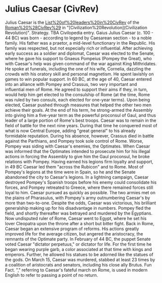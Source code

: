 # Julius Caesar (CivRev)

Julius Caesar is the [List%20of%20leaders%20in%20CivRev](leader) of the [Roman%20%28CivRev%29](Romans) in "[Civilization%20Revolution](Civilization Revolution)".
Strategy.
TBA
Civilopedia entry.
Gaius Julius Caesar (c. 100 - 44 BC) was born - according to legend by Caesarean section - to a noble family. His father was a praetor, a mid-level functionary in the Republic. His family was respected, but not especially rich or influential.
After achieving early success as a soldier and diplomat, Caesar was elected to the Senate, where he gave his support to Gnaeus Pompeius (Pompey the Great), who with Caesar's help was given command of the war against King Mithridates. He spoke at funerals, including the one of his wife, Cornelia, dazzling the crowds with his oratory skill and personal magnetism. He spent lavishly on games to win popular support.
In 60 BC, at the age of 40, Caesar entered into an alliance with Pompey and Crassus, two very important and influential men of Rome. He agreed to support their aims if they, in turn, would help him get elected to the consulship of Rome (at the time, Rome was ruled by two consuls, each elected for one-year terms). Upon being elected, Caesar pushed through measures that helped the other two men achieve their goals. At the end of his term, he strong-armed the Assembly into giving him a five-year term as the powerful proconsul of Gaul, and thus leader of a large portion of Rome's best troops.
Caesar was to remain in the field of battle for the next nine years. During that time he conquered most of what is now Central Europe, adding "great general" to his already formidable reputation. During his absence, however, Crassus died in battle against the Parthians, and Pompey took sole control of Rome. Worse, Pompey was siding with Caesar's enemies, the Optimates. When Caesar was informed that the Optimates intended to prosecute him for his illegal actions in forcing the Assembly to give him the Gaul proconsul, he broke relations with Pompey.
Having earned his legions firm loyalty and support, in 49 BC Caesar led them "across the Rubicon" and to Rome. Most of Pompey's legions at the time were in Spain, so he and the Senate abandoned the city to Caesar's legions. In a lightning campaign, Caesar destroyed Pompey's Spanish troops before his enemy could consolidate his forces, and Pompey retreated to Greece, where there remained forces still loyal to him. Caesar pursued as quickly as possible.
The two armies met on the plains of Pharasulus, with Pompey's army outnumbering Caesar's by more than two-to-one. Despite the odds, Caesar was victorious, his brilliant generalship making up for his disadvantage in numbers. Pompey fled the field, and shortly thereafter was betrayed and murdered by the Egyptians. Now undisputed ruler of Rome, Caesar went to Egypt, where he set his lover Cleopatra upon the throne after a short but bitter fight.
Back in Rome, Caesar began an extensive program of reforms. His actions greatly improved life for the average citizen, but angered the aristocracy, the remnants of the Optimate party.
In February of 44 BC, the puppet Senate voted Caesar "dictator perpetuus," or dictator for life. For the first time he began wearing purple garb, a color associated at that time with kings and emperors. Further, he allowed his statues to be adorned like the statues of the gods. On March 15, Caesar was murdered, stabbed at least 23 times by a coalition of aristocrats and senators, including his close ally Brutus.
Fun Fact.
"," referring to Caesar's fateful march on Rome, is used in modern English to refer to passing a point of no return.